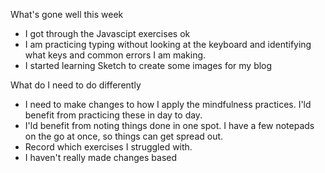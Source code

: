 What's gone well this week
- I got through the Javascipt exercises ok
- I am practicing typing without looking at the keyboard and identifying what keys and common errors I am making.
- I started learning Sketch to create some images for my blog

 
What do I need to do differently
- I need to make changes to how I apply the mindfulness practices. I'ld benefit from practicing these in day to day.
- I'ld benefit from noting things done in one spot. I have a few notepads on the go at once, so things can get spread out.
- Record which exercises I struggled with.
- I haven't really made changes based
